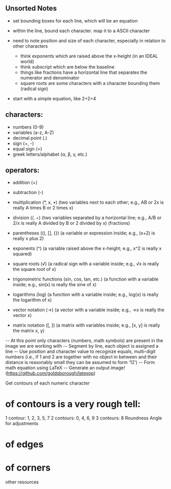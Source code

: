 ## Unsorted Notes
- set bounding boxes for each line, which will be an equation
- within the line, bound each character. map it to a ASCII character
- need to note position and size of each character, especially in relation to other characters
	- think exponents which are raised above the x-height (in an IDEAL world)
	- think subscript which are below the baseline
	- things like fractions have a horizontal line that separates the numerator and denominator
	- square roots are some characters with a character bounding them (radical sign)

- start with a simple equation, like 2+2=4

## characters:
- numbers (0-9)
- variables (a-z, A-Z)
- decimal point (.)
- sign (+, -)
- equal sign (=)
- greek letters/alphabet (α, β, γ, etc.)

## operators:
- addition (+)
- subtraction (-)
- multiplication (*, x, •) (two variables next to each other; e.g., AB or 2x is really A times B or 2 times x)
- division (/, ÷) (two variables separated by a horizontal line; e.g., A/B or 2/x is really A divided by B or 2 divided by x) (fractions)

- parentheses ((), [], {}) (a variable or expression inside; e.g., (x+2) is really x plus 2)

- exponents (^) (a variable raised above the x-height; e.g., x^2 is really x squared)
- square roots (√) (a radical sign with a variable inside; e.g., √x is really the square root of x)

- trigonometric functions (sin, cos, tan, etc.) (a function with a variable inside; e.g., sin(x) is really the sine of x)
- logarithms (log) (a function with a variable inside; e.g., log(x) is really the logarithm of x)

- vector notation (→) (a vector with a variable inside; e.g., →x is really the vector x)
- matrix notation ([, ]) (a matrix with variables inside; e.g., [x, y] is really the matrix x, y)


-- At this point only characters (numbers, math symbols) are present in the image we are working with
-- Segment by line, each object is assigned a line
-- Use position and character value to recognize equals, multi-digit numbers (i.e., if 1 and 2 are together with no object in between and their distance is reasonably small they can be assumed to form ‘12’)
-- Form math equation using LaTeX
-- Generate an output image! (https://github.com/goldsborough/latexpp)

Get contours of each numeric character
# of contours is a very rough tell:
1 contour: 1, 2, 3, 5, 7
2 contours: 0, 4, 6, 9
3 contours: 8
Roundness
Angle for adjustments
# of edges
# of corners

other resources
